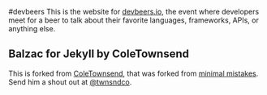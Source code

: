 #devbeers
This is the website for [devbeers.io](http://devbeers.io), the event where developers meet for a beer to talk about their favorite languages, frameworks, APIs, or anything else.

## Balzac for Jekyll by ColeTownsend

This is forked from [ColeTownsend](https://github.com/ColeTownsend/Balzac-for-Jekyll), that was forked from [minimal mistakes](http://mademistakes.com). Send him a shout out at [@twnsndco](https://twitter.com/twnsndco).